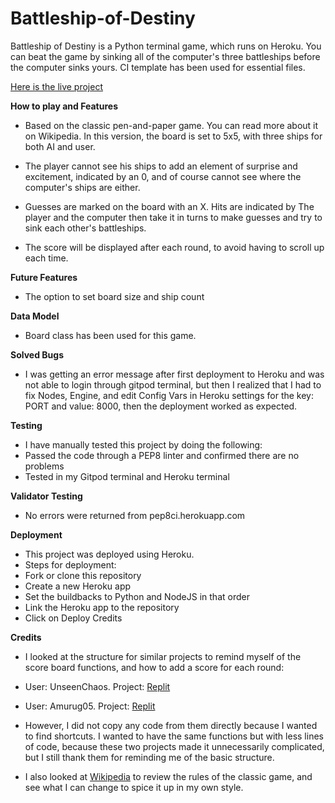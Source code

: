# Battleship-of-Destiny

Battleship of Destiny is a Python terminal game, which runs on Heroku.
You can beat the game by sinking all of the computer's three battleships before the computer sinks yours. CI template has been used for essential files. 

[Here is the live project](https://project-portfolio-battleship.herokuapp.com/)


__How to play and Features__

- Based on the classic pen-and-paper game. You can read more about it on Wikipedia.
In this version, the board is set to 5x5, with three ships for both AI and user. 

- The player cannot see his ships to add an element of surprise and excitement, indicated by an 0, and of course cannot see where the computer's ships are either.

- Guesses are marked on the board with an X. Hits are indicated by
The player and the computer then take it in turns to make guesses and try to sink each other's battleships. 

- The score will be displayed after each round, to avoid having to scroll up each time. 

__Future Features__

 - The option to set board size and ship count



__Data Model__

- Board class has been used for this game.  


__Solved Bugs__ 

- I was getting an error message after first deployment to Heroku and was not able to login through gitpod terminal, but then I realized that I had to fix Nodes, Engine, and edit Config Vars in Heroku settings for the key: PORT and value: 8000, then the deployment worked as expected. 


__Testing__

- I have manually tested this project by doing the following:
- Passed the code through a PEP8 linter and confirmed there are no problems
- Tested in my Gitpod terminal and Heroku terminal

__Validator Testing__

  - No errors were returned from pep8ci.herokuapp.com



__Deployment__

- This project was deployed using Heroku.
-  Steps for deployment:
- Fork or clone this repository
- Create a new Heroku app
- Set the buildbacks to Python and NodeJS in that order
- Link the Heroku app to the repository
- Click on Deploy
Credits

__Credits__

- I looked at the structure for similar projects to remind myself of the score board functions, and how to add a score for each round:

-  User: UnseenChaos. Project: [Replit](https://replit.com/@UnseenChaos/Python-Battleship)
-  User: Amurug05.    Project: [Replit](https://replit.com/@amurug05/Battleships)

- However, I did not copy any code from them directly because I wanted to find shortcuts. I wanted to have the same functions but with less lines of code, because these two projects made it unnecessarily complicated, but I still thank them for reminding me of the basic structure. 

- I also looked at [Wikipedia](https://en.wikipedia.org/wiki/Battleship_(game)) to review the rules of the classic game, and see what I can change to spice it up in my own style. 






